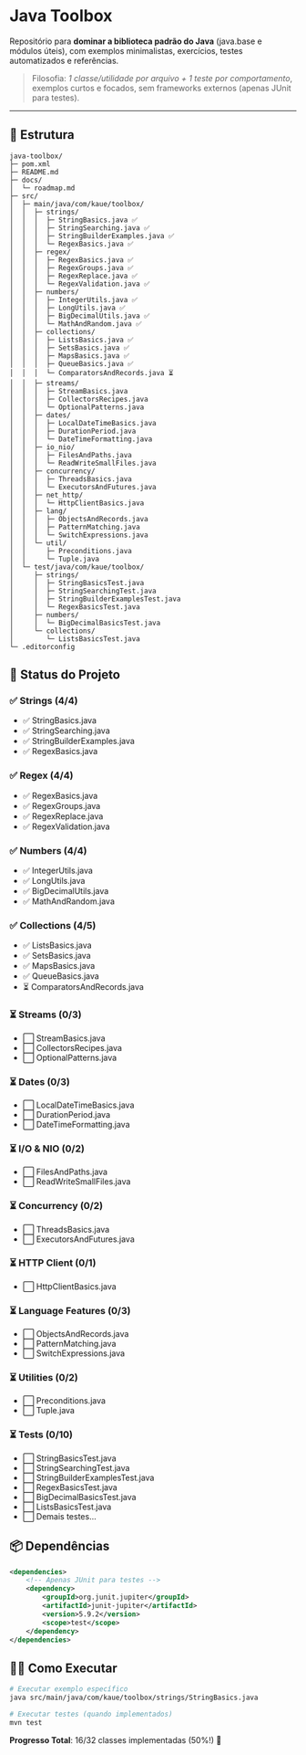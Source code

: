 # Java Toolbox

Repositório para **dominar a biblioteca padrão do Java** (java.base e módulos úteis), com exemplos minimalistas, exercícios, testes automatizados e referências.

> Filosofia: *1 classe/utilidade por arquivo + 1 teste por comportamento*, exemplos curtos e focados, sem frameworks externos (apenas JUnit para testes).

---

## 📁 Estrutura

```
java-toolbox/
├─ pom.xml
├─ README.md
├─ docs/
│  └─ roadmap.md
├─ src/
│  ├─ main/java/com/kaue/toolbox/
│  │  ├─ strings/
│  │  │  ├─ StringBasics.java ✅
│  │  │  ├─ StringSearching.java ✅
│  │  │  ├─ StringBuilderExamples.java ✅
│  │  │  └─ RegexBasics.java ✅
│  │  ├─ regex/
│  │  │  ├─ RegexBasics.java ✅
│  │  │  ├─ RegexGroups.java ✅
│  │  │  ├─ RegexReplace.java ✅
│  │  │  └─ RegexValidation.java ✅
│  │  ├─ numbers/
│  │  │  ├─ IntegerUtils.java ✅
│  │  │  ├─ LongUtils.java ✅
│  │  │  ├─ BigDecimalUtils.java ✅
│  │  │  └─ MathAndRandom.java ✅
│  │  ├─ collections/
│  │  │  ├─ ListsBasics.java ✅
│  │  │  ├─ SetsBasics.java ✅
│  │  │  ├─ MapsBasics.java ✅
│  │  │  ├─ QueueBasics.java ✅
│  │  │  └─ ComparatorsAndRecords.java ⏳
│  │  ├─ streams/
│  │  │  ├─ StreamBasics.java
│  │  │  ├─ CollectorsRecipes.java
│  │  │  └─ OptionalPatterns.java
│  │  ├─ dates/
│  │  │  ├─ LocalDateTimeBasics.java
│  │  │  ├─ DurationPeriod.java
│  │  │  └─ DateTimeFormatting.java
│  │  ├─ io_nio/
│  │  │  ├─ FilesAndPaths.java
│  │  │  └─ ReadWriteSmallFiles.java
│  │  ├─ concurrency/
│  │  │  ├─ ThreadsBasics.java
│  │  │  └─ ExecutorsAndFutures.java
│  │  ├─ net_http/
│  │  │  └─ HttpClientBasics.java
│  │  ├─ lang/
│  │  │  ├─ ObjectsAndRecords.java
│  │  │  ├─ PatternMatching.java
│  │  │  └─ SwitchExpressions.java
│  │  └─ util/
│  │     ├─ Preconditions.java
│  │     └─ Tuple.java
│  └─ test/java/com/kaue/toolbox/
│     ├─ strings/
│     │  ├─ StringBasicsTest.java
│     │  ├─ StringSearchingTest.java
│     │  ├─ StringBuilderExamplesTest.java
│     │  └─ RegexBasicsTest.java
│     ├─ numbers/
│     │  └─ BigDecimalBasicsTest.java
│     └─ collections/
│        └─ ListsBasicsTest.java
└─ .editorconfig
```

## 🚀 Status do Projeto

### ✅ Strings (4/4)
- ✅ StringBasics.java
- ✅ StringSearching.java
- ✅ StringBuilderExamples.java
- ✅ RegexBasics.java

### ✅ Regex (4/4)
- ✅ RegexBasics.java
- ✅ RegexGroups.java
- ✅ RegexReplace.java
- ✅ RegexValidation.java

### ✅ Numbers (4/4)
- ✅ IntegerUtils.java
- ✅ LongUtils.java
- ✅ BigDecimalUtils.java
- ✅ MathAndRandom.java

### ✅ Collections (4/5)
- ✅ ListsBasics.java
- ✅ SetsBasics.java
- ✅ MapsBasics.java
- ✅ QueueBasics.java
- ⏳ ComparatorsAndRecords.java

### ⏳ Streams (0/3)
- ⬜ StreamBasics.java
- ⬜ CollectorsRecipes.java
- ⬜ OptionalPatterns.java

### ⏳ Dates (0/3)
- ⬜ LocalDateTimeBasics.java
- ⬜ DurationPeriod.java
- ⬜ DateTimeFormatting.java

### ⏳ I/O & NIO (0/2)
- ⬜ FilesAndPaths.java
- ⬜ ReadWriteSmallFiles.java

### ⏳ Concurrency (0/2)
- ⬜ ThreadsBasics.java
- ⬜ ExecutorsAndFutures.java

### ⏳ HTTP Client (0/1)
- ⬜ HttpClientBasics.java

### ⏳ Language Features (0/3)
- ⬜ ObjectsAndRecords.java
- ⬜ PatternMatching.java
- ⬜ SwitchExpressions.java

### ⏳ Utilities (0/2)
- ⬜ Preconditions.java
- ⬜ Tuple.java

### ⏳ Tests (0/10)
- ⬜ StringBasicsTest.java
- ⬜ StringSearchingTest.java
- ⬜ StringBuilderExamplesTest.java
- ⬜ RegexBasicsTest.java
- ⬜ BigDecimalBasicsTest.java
- ⬜ ListsBasicsTest.java
- ⬜ Demais testes...

## 📦 Dependências

```xml
<dependencies>
    <!-- Apenas JUnit para testes -->
    <dependency>
        <groupId>org.junit.jupiter</groupId>
        <artifactId>junit-jupiter</artifactId>
        <version>5.9.2</version>
        <scope>test</scope>
    </dependency>
</dependencies>
```

## 🏃‍♂️ Como Executar

```bash
# Executar exemplo específico
java src/main/java/com/kaue/toolbox/strings/StringBasics.java

# Executar testes (quando implementados)
mvn test
```

**Progresso Total**: 16/32 classes implementadas (50%!) 🎉